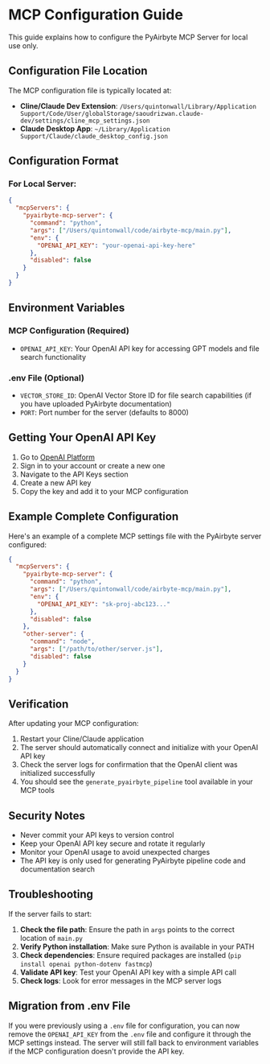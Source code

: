 # MCP Configuration Guide

This guide explains how to configure the PyAirbyte MCP Server for local use only.

## Configuration File Location

The MCP configuration file is typically located at:
- **Cline/Claude Dev Extension**: `/Users/quintonwall/Library/Application Support/Code/User/globalStorage/saoudrizwan.claude-dev/settings/cline_mcp_settings.json`
- **Claude Desktop App**: `~/Library/Application Support/Claude/claude_desktop_config.json`

## Configuration Format

### For Local Server:
```json
{
  "mcpServers": {
    "pyairbyte-mcp-server": {
      "command": "python",
      "args": ["/Users/quintonwall/code/airbyte-mcp/main.py"],
      "env": {
        "OPENAI_API_KEY": "your-openai-api-key-here"
      },
      "disabled": false
    }
  }
}
```

## Environment Variables

### MCP Configuration (Required)
- `OPENAI_API_KEY`: Your OpenAI API key for accessing GPT models and file search functionality

### .env File (Optional)
- `VECTOR_STORE_ID`: OpenAI Vector Store ID for file search capabilities (if you have uploaded PyAirbyte documentation)
- `PORT`: Port number for the server (defaults to 8000)

## Getting Your OpenAI API Key

1. Go to [OpenAI Platform](https://platform.openai.com/)
2. Sign in to your account or create a new one
3. Navigate to the API Keys section
4. Create a new API key
5. Copy the key and add it to your MCP configuration

## Example Complete Configuration

Here's an example of a complete MCP settings file with the PyAirbyte server configured:

```json
{
  "mcpServers": {
    "pyairbyte-mcp-server": {
      "command": "python",
      "args": ["/Users/quintonwall/code/airbyte-mcp/main.py"],
      "env": {
        "OPENAI_API_KEY": "sk-proj-abc123..."
      },
      "disabled": false
    },
    "other-server": {
      "command": "node",
      "args": ["/path/to/other/server.js"],
      "disabled": false
    }
  }
}
```

## Verification

After updating your MCP configuration:

1. Restart your Cline/Claude application
2. The server should automatically connect and initialize with your OpenAI API key
3. Check the server logs for confirmation that the OpenAI client was initialized successfully
4. You should see the `generate_pyairbyte_pipeline` tool available in your MCP tools

## Security Notes

- Never commit your API keys to version control
- Keep your OpenAI API key secure and rotate it regularly
- Monitor your OpenAI usage to avoid unexpected charges
- The API key is only used for generating PyAirbyte pipeline code and documentation search

## Troubleshooting

If the server fails to start:

1. **Check the file path**: Ensure the path in `args` points to the correct location of `main.py`
2. **Verify Python installation**: Make sure Python is available in your PATH
3. **Check dependencies**: Ensure required packages are installed (`pip install openai python-dotenv fastmcp`)
4. **Validate API key**: Test your OpenAI API key with a simple API call
5. **Check logs**: Look for error messages in the MCP server logs

## Migration from .env File

If you were previously using a `.env` file for configuration, you can now remove the `OPENAI_API_KEY` from the `.env` file and configure it through the MCP settings instead. The server will still fall back to environment variables if the MCP configuration doesn't provide the API key.
